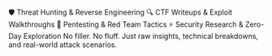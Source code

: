 🛡️ Threat Hunting & Reverse Engineering
🔍 CTF Writeups & Exploit Walkthroughs
📜 Pentesting & Red Team Tactics
⚡ Security Research & Zero-Day Exploration
No filler. No fluff. Just raw insights, technical breakdowns, and real-world attack scenarios.
